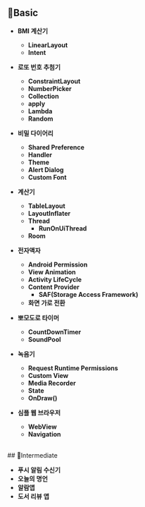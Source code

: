 ## 🥚Basic
- **BMI 계산기**
    - **LinearLayout**
    - **Intent**
    
- **로또 번호 추첨기**
    - **ConstraintLayout**
    - **NumberPicker**
    - **Collection**
    - **apply**
    - **Lambda**
    - **Random**
    
- **비밀 다이어리**
    - **Shared Preference**
    - **Handler**
    - **Theme**
    - **Alert Dialog**
    - **Custom Font**
    
- **계산기**
    - **TableLayout**
    - **LayoutInflater**
    - **Thread**
        - **RunOnUiThread**
    - **Room**
    
- **전자액자**
    - **Android Permission**
    - **View Animation**
    - **Activity LifeCycle**
    - **Content Provider**
        - **SAF(Storage Access Framework)**
    - **화면 가로 전환**
    
- **뽀모도로 타이머**
    - **CountDownTimer**
    - **SoundPool**
    
- **녹음기**
    - **Request Runtime Permissions**
    - **Custom View**
    - **Media Recorder**
    - **State**
    - **OnDraw()**
    
- **심플 웹 브라우저**
    - **WebView**
    - **Navigation**


<br/>
## 🐣Intermediate

- **푸시 알림 수신기**
- **오늘의 명언**
- **알람앱**
- **도서 리뷰 앱**
